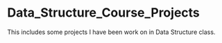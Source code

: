 # Data_Structure_Course_Projects

This includes some projects I have been work on in Data Structure class.
